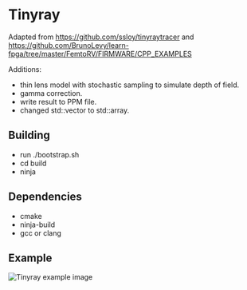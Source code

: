 # Tinyray

Adapted from https://github.com/ssloy/tinyraytracer and https://github.com/BrunoLevy/learn-fpga/tree/master/FemtoRV/FIRMWARE/CPP_EXAMPLES

Additions:
* thin lens model with stochastic sampling to simulate depth of field.
* gamma correction.
* write result to PPM file.
* changed std::vector to std::array.


## Building
* run ./bootstrap.sh
* cd build
* ninja

## Dependencies
* cmake
* ninja-build
* gcc or clang

## Example

![Tinyray example image](./tinyray.png)
